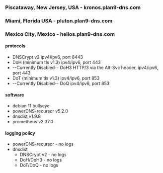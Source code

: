 ### Piscataway, New Jersey, USA - kronos.plan9-dns.com

### Miami, Florida USA - pluton.plan9-dns.com

### Mexico City, Mexico - helios.plan9-dns.com

#### protocols
- DNSCrypt v2 ipv4/ipv6, port 8443
- DoH (minimum tls v1.3) ipv4/ipv6, port 443
- --Currently Disabled-- DoH3 HTTP/3 via the Alt-Svc header, ipv4/ipv6, port 443
- DoT (minimum tls v1.3) ipv4/ipv6, port 853
- --Currently Disabled-- DoQ ipv4/ipv6, port 853

#### software
- debian 11 bullseye
- powerDNS-recursor v5.2.0
- dnsdist v1.9.8
- prometheus v2.37.0

#### logging policy
- powerDNS-recursor - no logs
- dnsdist
  - DNSCrypt v2 - no logs
  - DoH/DoH3 - no logs
  - DoT/DoQ - no logs
